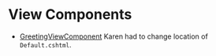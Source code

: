 ﻿# View Components

- [GreetingViewComponent](https://jonhilton.net/razor-pages-components/) Karen had to change location of `Default.cshtml`.
